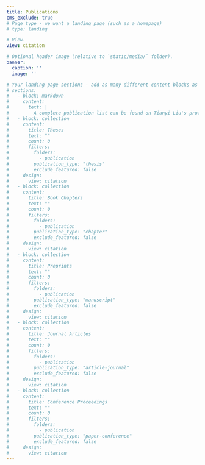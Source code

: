 ```yaml
---
title: Publications
cms_exclude: true
# Page type - we want a landing page (such as a homepage)
# type: landing

# View.
view: citation

# Optional header image (relative to `static/media/` folder).
banner:
  caption: ''
  image: ''

# Your landing page sections - add as many different content blocks as you like
# sections:
#   - block: markdown
#     content:
#       text: |
#         A complete publication list can be found on Tianyi Liu's profiles in [Google Scholar](https://scholar.google.com/citations?user=SAJ8bL8AAAAJ&hl=en) and [Research Gate](https://www.researchgate.net/profile/Tianyi-Liu-3).
#   - block: collection
#     content:
#       title: Theses
#       text: ""
#       count: 0
#       filters:
#         folders:
#           - publication
#         publication_type: "thesis"
#         exclude_featured: false
#     design:
#       view: citation
#   - block: collection
#     content:
#       title: Book Chapters
#       text: ""
#       count: 0
#       filters:
#         folders:
#           - publication
#         publication_type: "chapter"
#         exclude_featured: false
#     design:
#       view: citation
#   - block: collection
#     content:
#       title: Preprints
#       text: ""
#       count: 0
#       filters:
#         folders:
#           - publication
#         publication_type: "manuscript"
#         exclude_featured: false
#     design:
#       view: citation
#   - block: collection
#     content:
#       title: Journal Articles
#       text: ""
#       count: 0
#       filters:
#         folders:
#           - publication
#         publication_type: "article-journal"
#         exclude_featured: false
#     design:
#       view: citation
#   - block: collection
#     content:
#       title: Conference Proceedings
#       text: ""
#       count: 0
#       filters:
#         folders:
#           - publication
#         publication_type: "paper-conference"
#         exclude_featured: false
#     design:
#       view: citation
---
```

